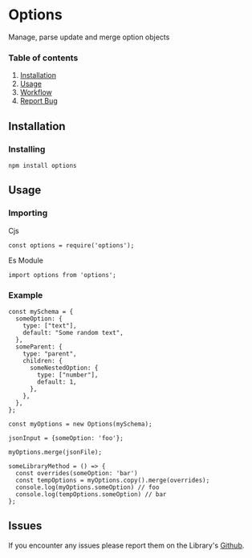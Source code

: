 # Options

Manage, parse update and merge option objects

### Table of contents

1. [ Installation](#Install)
2. [ Usage](#usage)
3. [ Workflow](#workflow)
4. [ Report Bug](#bugs)

<a name="Install"></a>

## Installation

### Installing

```
npm install options
```
<a name="Install"></a>

## Usage

### Importing

Cjs

```
const options = require('options');
```

Es Module

```
import options from 'options';
```

### Example

```
const mySchema = {
  someOption: {
    type: ["text"],
    default: "Some random text",
  },
  someParent: {
    type: "parent",
    children: {
      someNestedOption: {
        type: ["number"],
        default: 1,
      },
    },
  },
};

const myOptions = new Options(mySchema);

jsonInput = {someOption: 'foo'};

myOptions.merge(jsonFile);

someLibraryMethod = () => {
  const overrides(someOption: 'bar')
  const tempOptions = myOptions.copy().merge(overrides);
  console.log(myOptions.someOption) // foo
  console.log(tempOptions.someOption) // bar
};
```

<a name="bugs"></a>

## Issues

If you encounter any issues please report them on the Library's [Github](https://github.com/JazzBrown1/options/issues).
